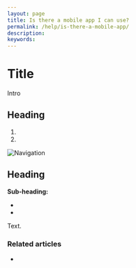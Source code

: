 ```yaml
---
layout: page
title: Is there a mobile app I can use?
permalink: /help/is-there-a-mobile-app/
description:
keywords:
---
```


# Title

Intro

## Heading

1.
2.

![Navigation](images/foldername/file.png)

## Heading

**Sub-heading:**

*
*

Text.

### Related articles

*
